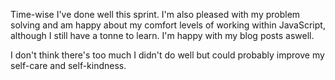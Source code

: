 Time-wise I've done well this sprint. I'm also pleased with my problem solving and am happy about my comfort levels of working within JavaScript, although I still have a tonne to learn. I'm happy with my blog posts aswell.

I don't think there's too much I didn't do well but could probably improve my self-care and self-kindness.